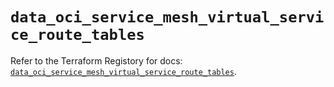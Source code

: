 # `data_oci_service_mesh_virtual_service_route_tables`

Refer to the Terraform Registory for docs: [`data_oci_service_mesh_virtual_service_route_tables`](https://registry.terraform.io/providers/oracle/oci/6.18.0/docs/data-sources/service_mesh_virtual_service_route_tables).
